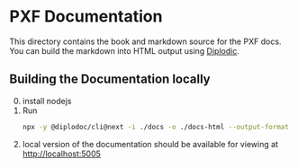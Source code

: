 # PXF Documentation

This directory contains the book and markdown source for the PXF docs. You can build the markdown into HTML output using [Diplodic](https://diplodoc.com/).  

## Building the Documentation locally

0. install nodejs
1. Run
   ```bash
   npx -y @diplodoc/cli@next -i ./docs -o ./docs-html --output-format html && npx http-server ./docs-html -p 5005
   ```
2. local version of the documentation should be available for viewing at [http://localhost:5005](http://localhost:5005)
